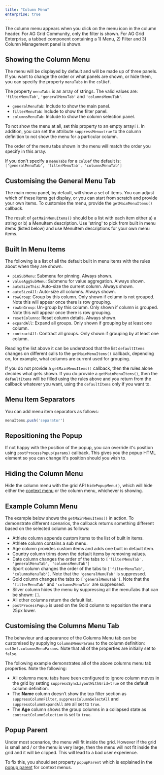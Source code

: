 ```yaml
---
title: "Column Menu"
enterprise: true
---
```


The column menu appears when you click on the menu icon in the column header. For AG Grid Community, only the filter is shown. For AG Grid Enterprise, a tabbed component containing a 1) Menu, 2) Filter and 3) Column Management panel is shown.

## Showing the Column Menu

The menu will be displayed by default and will be made up of three panels. If you want to change the order or what panels are shown, or hide them, you can specify the property `menuTabs` in the `colDef`.

The property `menuTabs` is an array of strings. The valid values are: `'filterMenuTab'`, `'generalMenuTab'` and `'columnsMenuTab'`.

- `generalMenuTab`: Include to show the main panel.
- `filterMenuTab`: Include to show the filter panel.
- `columnsMenuTab`: Include to show the column selection panel.

To not show the menu at all, set this property to an empty array`[]`. In addition, you can set the attribute `suppressMenu=true` to the column definition to not show the menu for a particular column.

The order of the menu tabs shown in the menu will match the order you specify in this array.

If you don't specify a `menuTabs` for a `colDef` the default is: `['generalMenuTab', 'filterMenuTab', 'columnsMenuTab']`

## Customising the General Menu Tab

The main menu panel, by default, will show a set of items. You can adjust which of these items get display, or you can start from scratch and provide your own items. To customise the menu, provide the `getMainMenuItems()` callback.

The result of `getMainMenuItems()` should be a list with each item either a) a string or b) a MenuItem description. Use 'string' to pick from built in menu items (listed below) and use MenuItem descriptions for your own menu items.

<api-documentation source='grid-options/properties.json' section='accessories' names='["getMainMenuItems"]'  ></api-documentation>

## Built In Menu Items

The following is a list of all the default built in menu items with the rules about when they are shown.

- `pinSubMenu`: Submenu for pinning. Always shown.
- `valueAggSubMenu`: Submenu for value aggregation. Always shown.
- `autoSizeThis`: Auto-size the current column. Always shown.
- `autoSizeAll`: Auto-size all columns. Always shown.
- `rowGroup`: Group by this column. Only shown if column is not grouped. Note this will appear once there is row grouping.
- `rowUnGroup`: Un-group by this column. Only shown if column is grouped. Note this will appear once there is row grouping.
- `resetColumns`: Reset column details. Always shown.
- `expandAll`: Expand all groups. Only shown if grouping by at least one column.
- `contractAll`: Contract all groups. Only shown if grouping by at least one column.

Reading the list above it can be understood that the list `defaultItems` changes on different calls to the `getMainMenuItems()` callback, depending on, for example, what columns are current used for grouping.

If you do not provide a `getMainMenuItems()` callback, then the rules alone decides what gets shown. If you do provide a `getMainMenuItems()`, then the `defaultItems` will be filled using the rules above and you return from the callback whatever you want, using the `defaultItems` only if you want to.

## Menu Item Separators

You can add menu item separators as follows:

```js
menuItems.push('separator')
```

## Repositioning the Popup

If not happy with the position of the popup, you can override it's position using `postProcessPopup(params)` callback. This gives you the popup HTML element so you can change it's position should you wish to.

<api-documentation source='grid-options/properties.json' section='accessories' names='["postProcessPopup"]'  ></api-documentation>

## Hiding the Column Menu

Hide the column menu with the grid API `hidePopupMenu()`, which will hide either the [context menu](/context-menu/) or the column menu, whichever is showing.

## Example Column Menu

The example below shows the `getMainMenuItems()` in action. To demonstrate different scenarios, the callback returns something different based on the selected column as follows:

- Athlete column appends custom items to the list of built in items.
- Athlete column contains a sub menu.
- Age column provides custom items and adds one built in default item.
- Country column trims down the default items by removing values.
- Date column changes the order of the tabs to `['filterMenuTab', 'generalMenuTab', 'columnsMenuTab']`
- Sport column changes the order of the tabs to `['filterMenuTab', 'columnsMenuTab']`. Note that the `'generalMenuTab'` is suppressed.
- Gold column changes the tabs to `['generalMenuTab']`. Note that the `'filterMenuTab'` and `'columnsMenuTab'` are suppressed.
- Silver column hides the menu by suppressing all the menuTabs that can be shown: `[]`.
- All other columns return the default list.
- `postProcessPopup` is used on the Gold column to reposition the menu 25px lower.

<grid-example title='Column Menu' name='column-menu' type='generated' options='{ "enterprise": true, "modules": ["clientside", "menu", "columnpanel"] }'></grid-example>

## Customising the Columns Menu Tab

The behaviour and appearance of the Columns Menu tab can be customised by supplying `ColumnsMenuParams` to the column definition: `colDef.columnsMenuParams`. Note that all of the properties are initially set to `false`.

<interface-documentation interfaceName='ColumnsMenuParams' ></interface-documentation>

The following example demonstrates all of the above columns menu tab properties. Note the following:

- All columns menu tabs have been configured to ignore column moves in the grid by setting `suppressSyncLayoutWithGrid=true` on the default column definition.
- The **Name** column doesn't show the top filter section as `suppressColumnFilter`, `suppressColumnSelectAll` and `suppressColumnExpandAll` are all set to `true`.
- The **Age** column shows the group columns in a collapsed state as `contractColumnSelection` is set to `true`.

<grid-example title='Customising Columns Menu Tab' name='customising-columns-menu-tab' type='generated' options='{ "enterprise": true, "modules": ["clientside", "menu", "columnpanel" ] }'></grid-example>

## Popup Parent

Under most scenarios, the menu will fit inside the grid. However if the grid is small and / or the menu is very large, then the menu will not fit inside the grid and it will be clipped. This will lead to a bad user experience.

To fix this, you should set property `popupParent` which is explained in the [popup parent](/context-menu/#popup-parent) for context menus.
